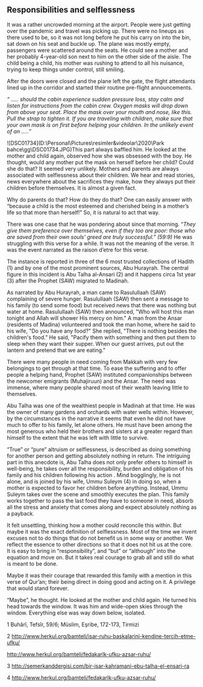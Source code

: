 ## Responsibilities and selflessness  

It was a rather uncrowded morning at the airport. People were just getting over the pandemic and travel was picking up. There were no lineups as there used to be, so it was not long before he put his carry on into the bin, sat down on his seat and buckle up. The plane was mostly empty, passengers were scattered around the seats. He could see a mother and her probably 4-year-old son next to him on the other side of the aisle. The child being a child, his mother was rushing to attend to all his nuisance, trying to keep things under control, still smiling.

After the doors were closed and the plane left the gate, the flight attendants lined up in the corridor and started their routine pre-flight announcements.

*“ ….. should the cabin experience sudden pressure loss, stay calm and listen for instructions from the cabin crew. Oxygen masks will drop down from above your seat. Place the mask over your mouth and nose, like this. Pull the strap to tighten it. If you are traveling with children, make sure that your own mask is on first before helping your children. In the unlikely event of an …..”*

![DSC01734](D:\Personal\Pictures\resimler&videolar\2020\Park bahce\gg\DSC01734.JPG)This part always baffled him. He looked at the mother and child again, observed how she was obsessed with the boy. He thought, would any mother put the mask on herself before her child? Could she do that? It seemed very unlikely. Mothers and parents are always associated with selflessness about their children. We hear and read stories, news everywhere about the sacrifices they make, how they always put their children before themselves. It is almost a given fact. 

Why do parents do that? How do they do that? One can easily answer with “because a child is the most esteemed and cherished being in a mother’s life so that more than herself!” So, it is natural to act that way.

There was one case that he was pondering about since that morning. “*They give them preference over themselves, even if they too are poor: those who are saved from their own souls’ greed are truly successful.” (59:9)* He was struggling with this verse for a while. It was not the meaning of the verse. It was the event narrated as the raison d’etre for this verse. 

The instance is reported in three of the 6 most trusted collections of Hadith (1) and by one of the most prominent sources, Abu Hurayrah. The central figure in this incident is Abu Talha al-Ansari (2) and it happens circa 1st year (3) after the Prophet (SAW) migrated to Madinah. 

As narrated by Abu Hurayrah, a man came to Rasulullaah (SAW) complaining of severe hunger. Rasulullaah (SAW) then sent a message to his family (to send some food) but received news that there was nothing but water at home. Rasulullaah (SAW) then announced, "Who will host this man tonight and Allah will shower His mercy on him." A man from the Ansar (residents of Madina) volunteered and took the man home, where he said to his wife, "Do you have any food?" She replied, "There is nothing besides the children's food." He said, "Pacify them with something and then put them to sleep when they want their supper. When our guest arrives, put out the lantern and pretend that we are eating."

There were many people in need coming from Makkah with very few belongings to get through at that time. To ease the suffering and to offer people a helping hand, Prophet (SAW) instituted companionships between the newcomer emigrants (Muhajiruun) and the Ansar. The need was immense, where many people shared most of their wealth leaving little to themselves. 

Abu Talha was one of the wealthiest people in Madinah at that time. He was the owner of many gardens and orchards with water wells within. However, by the circumstances in the narrative it seems that even he did not have much to offer to his family, let alone others. He must have been among the most generous who held their brothers and sisters at a greater regard than himself to the extent that he was left with little to survive. 

“True” or “pure” altruism or selflessness, is described as doing something for another person and getting absolutely nothing in return. The intriguing part in this anecdote is, Abu Talha does not only prefer others to himself in well-being, he takes over all the responsibility, burden and obligation of his family and his children following his action . Mind bogglingly, he is not alone, and is joined by his wife, Ummu Suleym (4) in doing so, when a mother is expected to favor her children before anything. Instead, Ummu Suleym takes over the scene and smoothly executes the plan. This family works together to pass the last food they have to someone in need, absorb all the stress and anxiety that comes along and expect absolutely nothing as a payback. 

It felt unsettling, thinking how a mother could reconcile this within. But maybe it was the exact definition of selflessness. Most of the time we invent excuses not to do things that do not benefit us in some way or another. We reflect the essence to other directions so that it does not hit us at the core. It is easy to bring in “responsibility”, and “but” or “although” into the equation and move on. But it takes real courage to grab all and still do what is meant to be done. 

Maybe it was their courage that rewarded this family with a mention in this verse of Qur’an; their being direct in doing good and acting on it. A privilege that would stand forever.

“Maybe”, he thought. He looked at the mother and child again. He turned his head towards the window. It was him and wide-open skies through the window. Everything else was way down below, isolated.

 

 

 

1 Buhârî, Tefsîr, 59/6; Müslim, Eşribe, 172-173, Tirmizi

2 http://www.herkul.org/bamteli/isar-ruhu-baskalarini-kendine-tercih-etme-ufku/

 http://www.herkul.org/bamteli/fedakarlk-ufku-azsar-ruhu/

3 http://semerkanddergisi.com/bir-isar-kahramani-ebu-talha-el-ensari-ra

4 http://www.herkul.org/bamteli/fedakarlk-ufku-azsar-ruhu/